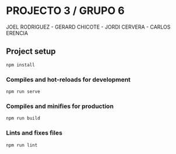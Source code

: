 #  PROJECTO 3 / GRUPO 6

JOEL RODRIGUEZ - GERARD CHICOTE - JORDI CERVERA - CARLOS ERENCIA

## Project setup
```
npm install
```

### Compiles and hot-reloads for development
```
npm run serve
```

### Compiles and minifies for production
```
npm run build
```

### Lints and fixes files
```
npm run lint
```
